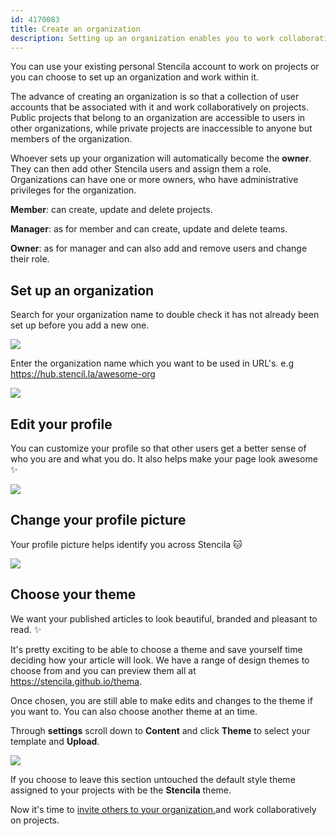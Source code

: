 ```yaml
---
id: 4170083
title: Create an organization
description: Setting up an organization enables you to work collaboratively with your colleagues 
---
```

You can use your existing personal Stencila account to work on projects or you can choose to set up an organization and work within it. 

The advance of creating an organization is so that a collection of user accounts that be associated with it and work collaboratively on projects. Public projects that belong to an organization are accessible to users in other organizations, while private projects are inaccessible to anyone but members of the organization.

Whoever sets up your organization will automatically become the **owner**. They can then add other Stencila users and assign them a role. Organizations can have one or more owners, who have administrative privileges for the organization. 

**Member**:  can create, update and delete projects.

**Manager**: as for member and can create, update and delete teams.

**Owner**: as for manager and can also add and remove users and change their role.

## Set up an organization    

Search for your organization name to double check it has not already been set up before you add a new one. 

![](http://stencila.github.io/hub/manager/snaps/org-search.png)

Enter the organization name which you want to be used in URL's. e.g https://hub.stencil.la/awesome-org

![](http://stencila.github.io/hub/manager/snaps/org-new-name-field.png)

## Edit your profile

You can customize your profile so that other users get a better sense of who you are and what you do. It also helps make your page look awesome :sparkles:

![](http://stencila.github.io/hub/manager/snaps/org-new-profile-fields.png)

## Change your profile picture
Your profile picture helps identify you across Stencila :cat:

![](http://stencila.github.io/hub/manager/snaps/org-settings-image-form.png)

## Choose your theme
We want your published articles to look beautiful, branded and pleasant to read. :sparkles: 

It's pretty exciting to be able to choose a theme and save yourself time deciding how your article will look. We have a range of design themes to choose from and you can preview them all at https://stencila.github.io/thema. 

Once chosen, you are still able to make edits and changes to the theme if you want to. You can also choose another theme at an time. 

Through **settings** scroll down to **Content** and click **Theme** to select your template and **Upload**.  

![](http://stencila.github.io/hub/manager/snaps/org-settings-theme-field.png)

If you choose to leave this section untouched the default style theme assigned to your projects with be the **Stencila** theme. 

Now it's time to [invite others to your organization.](./manage-organization-users.md)and work collaboratively on projects.
